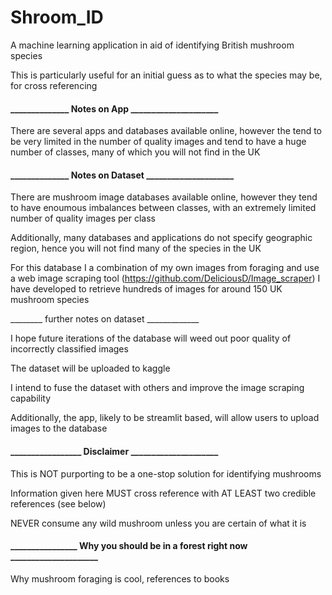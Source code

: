 # Shroom_ID


A machine learning application in aid of identifying British mushroom species


This is particularly useful for an initial guess as to what the species may be, for cross referencing


#### ______________ Notes on App _____________________


There are several apps and databases available online, 
however the tend to be very limited in the number of quality images and tend to have a huge number of classes, 
many of which you will not find in the UK


#### ______________ Notes on Dataset _____________________

There are mushroom image databases available online, however they tend to have enoumous imbalances between classes, 
with an extremely limited number of quality images per class

Additionally, many databases and applications do not specify geographic region, hence you will not find many of the species in the UK

For this database I a combination of my own images from foraging and use a web image scraping tool (https://github.com/DeliciousD/Image_scraper) 
I have developed to retrieve hundreds of images for around 150 UK mushroom species

________ further notes on dataset _____________

I hope future iterations of the database will weed out poor quality of incorrectly classified images

The dataset will be uploaded to kaggle

I intend to fuse the dataset with others and improve the image scraping capability

Additionally, the app, likely to be streamlit based, will allow users to upload images to the database


#### _________________ Disclaimer _____________________

This is NOT purporting to be a one-stop solution for identifying mushrooms

Information given here MUST cross reference with AT LEAST two credible references (see below)

NEVER consume any wild mushroom unless you are certain of what it is


#### ________________ Why you should be in a forest right now _____________________

Why mushroom foraging is cool, references to books
